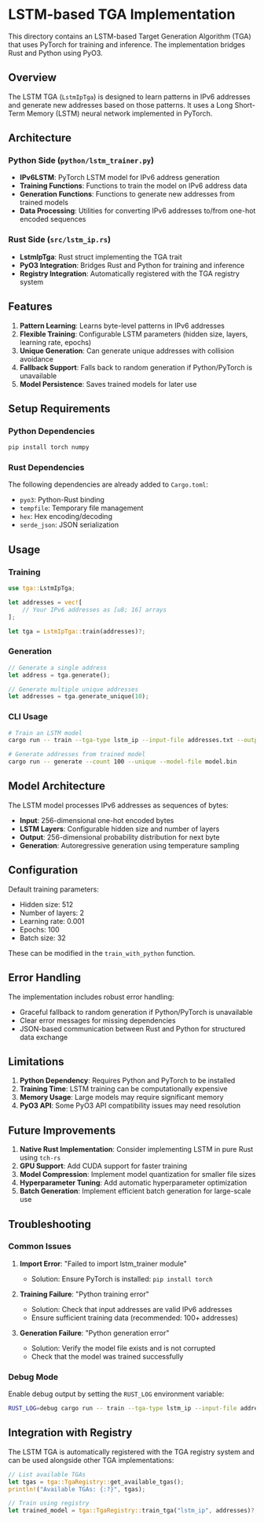 # LSTM-based TGA Implementation

This directory contains an LSTM-based Target Generation Algorithm (TGA) that uses PyTorch for training and inference. The implementation bridges Rust and Python using PyO3.

## Overview

The LSTM TGA (`LstmIpTga`) is designed to learn patterns in IPv6 addresses and generate new addresses based on those patterns. It uses a Long Short-Term Memory (LSTM) neural network implemented in PyTorch.

## Architecture

### Python Side (`python/lstm_trainer.py`)
- **IPv6LSTM**: PyTorch LSTM model for IPv6 address generation
- **Training Functions**: Functions to train the model on IPv6 address data
- **Generation Functions**: Functions to generate new addresses from trained models
- **Data Processing**: Utilities for converting IPv6 addresses to/from one-hot encoded sequences

### Rust Side (`src/lstm_ip.rs`)
- **LstmIpTga**: Rust struct implementing the TGA trait
- **PyO3 Integration**: Bridges Rust and Python for training and inference
- **Registry Integration**: Automatically registered with the TGA registry system

## Features

1. **Pattern Learning**: Learns byte-level patterns in IPv6 addresses
2. **Flexible Training**: Configurable LSTM parameters (hidden size, layers, learning rate, epochs)
3. **Unique Generation**: Can generate unique addresses with collision avoidance
4. **Fallback Support**: Falls back to random generation if Python/PyTorch is unavailable
5. **Model Persistence**: Saves trained models for later use

## Setup Requirements

### Python Dependencies
```bash
pip install torch numpy
```

### Rust Dependencies
The following dependencies are already added to `Cargo.toml`:
- `pyo3`: Python-Rust binding
- `tempfile`: Temporary file management
- `hex`: Hex encoding/decoding
- `serde_json`: JSON serialization

## Usage

### Training
```rust
use tga::LstmIpTga;

let addresses = vec![
    // Your IPv6 addresses as [u8; 16] arrays
];

let tga = LstmIpTga::train(addresses)?;
```

### Generation
```rust
// Generate a single address
let address = tga.generate();

// Generate multiple unique addresses
let addresses = tga.generate_unique(10);
```

### CLI Usage
```bash
# Train an LSTM model
cargo run -- train --tga-type lstm_ip --input-file addresses.txt --output-file model.bin

# Generate addresses from trained model
cargo run -- generate --count 100 --unique --model-file model.bin
```

## Model Architecture

The LSTM model processes IPv6 addresses as sequences of bytes:
- **Input**: 256-dimensional one-hot encoded bytes
- **LSTM Layers**: Configurable hidden size and number of layers
- **Output**: 256-dimensional probability distribution for next byte
- **Generation**: Autoregressive generation using temperature sampling

## Configuration

Default training parameters:
- Hidden size: 512
- Number of layers: 2
- Learning rate: 0.001
- Epochs: 100
- Batch size: 32

These can be modified in the `train_with_python` function.

## Error Handling

The implementation includes robust error handling:
- Graceful fallback to random generation if Python/PyTorch is unavailable
- Clear error messages for missing dependencies
- JSON-based communication between Rust and Python for structured data exchange

## Limitations

1. **Python Dependency**: Requires Python and PyTorch to be installed
2. **Training Time**: LSTM training can be computationally expensive
3. **Memory Usage**: Large models may require significant memory
4. **PyO3 API**: Some PyO3 API compatibility issues may need resolution

## Future Improvements

1. **Native Rust Implementation**: Consider implementing LSTM in pure Rust using `tch-rs`
2. **GPU Support**: Add CUDA support for faster training
3. **Model Compression**: Implement model quantization for smaller file sizes
4. **Hyperparameter Tuning**: Add automatic hyperparameter optimization
5. **Batch Generation**: Implement efficient batch generation for large-scale use

## Troubleshooting

### Common Issues

1. **Import Error**: "Failed to import lstm_trainer module"
   - Solution: Ensure PyTorch is installed: `pip install torch`

2. **Training Failure**: "Python training error"
   - Solution: Check that input addresses are valid IPv6 addresses
   - Ensure sufficient training data (recommended: 100+ addresses)

3. **Generation Failure**: "Python generation error"
   - Solution: Verify the model file exists and is not corrupted
   - Check that the model was trained successfully

### Debug Mode

Enable debug output by setting the `RUST_LOG` environment variable:
```bash
RUST_LOG=debug cargo run -- train --tga-type lstm_ip --input-file addresses.txt --output-file model.bin
```

## Integration with Registry

The LSTM TGA is automatically registered with the TGA registry system and can be used alongside other TGA implementations:

```rust
// List available TGAs
let tgas = tga::TgaRegistry::get_available_tgas();
println!("Available TGAs: {:?}", tgas);

// Train using registry
let trained_model = tga::TgaRegistry::train_tga("lstm_ip", addresses)?;
``` 